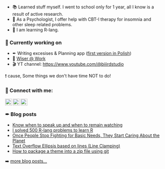 - 📚 Learned stuff myself. I went to school only for 1 year, all I know is a result of active research.
- 🧠 As a Psychologist, I offer help with CBT-I therapy for insomnia and other sleep related problems.
- 🌱 I am learning R-lang.

### 🚧 Currently working on

- ✒ Writing excesises & Planning app ([first version in Polish][writing_program])
- 🦉 [Wiser @ Work][wiseratwork]
- 🎬 YT channel: https://www.youtube.com/@biiirdstudio

❗ cause, Some things we don't have time NOT to do!

### 🔰 Connect with me:

[<img align="left" alt="biiird.com" width="22px" src="https://i.ibb.co/h11Pcr0/earth-fill.png" />][website]
[<img align="left" alt="Michał Kuczek | LinkedIn" width="22px" src="https://i.ibb.co/TcTNH03/linkedin-box-fill.png" />][linkedin]
[<img align="left" alt="Michał Kuczek | Instagram" width="22px" src="https://i.ibb.co/608x0J4/instagram-line.png" />][instagram]
<br />
### ✒ Blog posts
<!-- BLOG-POST-LIST:START -->
- [Know when to speak up and when to remain watching](https://biiird.com/thinking/know-when-to-speak-up-and-when-to-remain-watching/)
- [I solved 500 R-lang problems to learn R](https://biiird.com/thinking/i-solved-500-r-lang-problems-to-learn-r/)
- [Once People Stop Fighting for Basic Needs, They Start Caring About the Planet](https://biiird.com/thinking/once-people-stop-fighting-for-basic-needs-they-start-caring-about-the-planet/)
- [Text Overflow Ellipsis based on lines &lpar;Line Clamping&rpar;](https://biiird.com/thinking/text-overflow-ellipsis-based-on-lines-line-clamping/)
- [How to package a theme into a zip file using git](https://biiird.com/thinking/how-to-package-a-theme-into-a-zip-file-using-git/)
<!-- BLOG-POST-LIST:END -->

➡️ [more blog posts...](https://biiird.com/thinking/)

[michalkuczek.pl]: https://michalkuczek.pl
[website]: https://biiird.com
[writing_program]: https://michalkuczek.pl/projekt-przyszlosc/
[youtube]: https://www.youtube.com/@biiirdstudio
[instagram]: https://instagram.com/michal_kuczek
[linkedin]: https://linkedin.com/in/michalkuczek/
[wiseratwork]: https://wiseratwork.com

